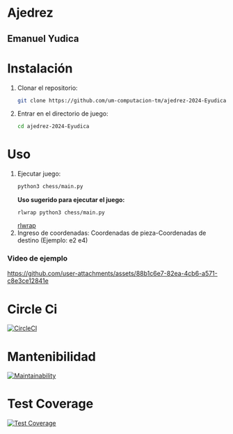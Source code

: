 # Ajedrez
## Emanuel Yudica
# Instalación
1. Clonar el repositorio:
    ```sh
    git clone https://github.com/um-computacion-tm/ajedrez-2024-Eyudica
    ```
1. Entrar en el directorio de juego:
    ```sh
    cd ajedrez-2024-Eyudica
    ```
# Uso
1. Ejecutar juego:
    ```sh
    python3 chess/main.py
    ```
    **Uso sugerido para ejecutar el juego:**
    ```shc
    rlwrap python3 chess/main.py
    ```
    [rlwrap](https://github.com/hanslub42/rlwrap)
2. Ingreso de coordenadas:
 Coordenadas de pieza-Coordenadas de destino (Ejemplo: e2 e4)
### Video de ejemplo

https://github.com/user-attachments/assets/88b1c6e7-82ea-4cb6-a571-c8e3ce12841e

    
   
# Circle Ci

[![CircleCI](https://dl.circleci.com/status-badge/img/gh/um-computacion-tm/ajedrez-2024-Eyudica/tree/main.svg?style=svg)](https://dl.circleci.com/status-badge/redirect/gh/um-computacion-tm/ajedrez-2024-Eyudica/tree/main)

# Mantenibilidad

[![Maintainability](https://api.codeclimate.com/v1/badges/87dcd94fa313862d4c1e/maintainability)](https://codeclimate.com/github/um-computacion-tm/ajedrez-2024-Eyudica/maintainability)

# Test Coverage

[![Test Coverage](https://api.codeclimate.com/v1/badges/87dcd94fa313862d4c1e/test_coverage)](https://codeclimate.com/github/um-computacion-tm/ajedrez-2024-Eyudica/test_coverage)